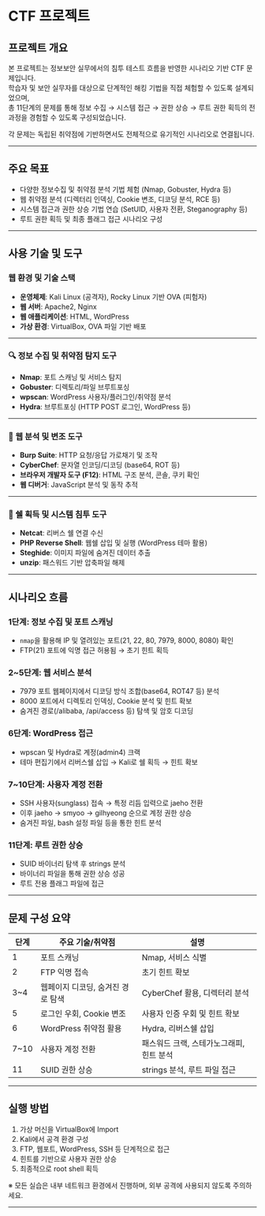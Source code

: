 
# CTF 프로젝트

## 프로젝트 개요

본 프로젝트는 정보보안 실무에서의 침투 테스트 흐름을 반영한 시나리오 기반 CTF 문제입니다.  
학습자 및 보안 실무자를 대상으로 단계적인 해킹 기법을 직접 체험할 수 있도록 설계되었으며,  
총 11단계의 문제를 통해 정보 수집 → 시스템 접근 → 권한 상승 → 루트 권한 획득의 전 과정을 경험할 수 있도록 구성되었습니다.

각 문제는 독립된 취약점에 기반하면서도 전체적으로 유기적인 시나리오로 연결됩니다.

---

## 주요 목표

- 다양한 정보수집 및 취약점 분석 기법 체험 (Nmap, Gobuster, Hydra 등)
- 웹 취약점 분석 (디렉터리 인덱싱, Cookie 변조, 디코딩 분석, RCE 등)
- 시스템 접근과 권한 상승 기법 연습 (SetUID, 사용자 전환, Steganography 등)
- 루트 권한 획득 및 최종 플래그 접근 시나리오 구성

---

## 사용 기술 및 도구

### 웹 환경 및 기술 스택

- **운영체제**: Kali Linux (공격자), Rocky Linux 기반 OVA (피험자)
- **웹 서버**: Apache2, Nginx
- **웹 애플리케이션**: HTML, WordPress
- **가상 환경**: VirtualBox, OVA 파일 기반 배포

---

### 🔍 정보 수집 및 취약점 탐지 도구

- **Nmap**: 포트 스캐닝 및 서비스 탐지
- **Gobuster**: 디렉토리/파일 브루트포싱
- **wpscan**: WordPress 사용자/플러그인/취약점 분석
- **Hydra**: 브루트포싱 (HTTP POST 로그인, WordPress 등)

---

### 🧪 웹 분석 및 변조 도구

- **Burp Suite**: HTTP 요청/응답 가로채기 및 조작
- **CyberChef**: 문자열 인코딩/디코딩 (base64, ROT 등)
- **브라우저 개발자 도구 (F12)**: HTML 구조 분석, 콘솔, 쿠키 확인
- **웹 디버거**: JavaScript 분석 및 동작 추적

---

### 🐚 쉘 획득 및 시스템 침투 도구

- **Netcat**: 리버스 쉘 연결 수신
- **PHP Reverse Shell**: 웹쉘 삽입 및 실행 (WordPress 테마 활용)
- **Steghide**: 이미지 파일에 숨겨진 데이터 추출
- **unzip**: 패스워드 기반 압축파일 해제



---

## 시나리오 흐름

### 1단계: 정보 수집 및 포트 스캐닝
- `nmap`을 활용해 IP 및 열려있는 포트(21, 22, 80, 7979, 8000, 8080) 확인
- FTP(21) 포트에 익명 접근 허용됨 → 초기 힌트 획득

### 2~5단계: 웹 서비스 분석
- 7979 포트 웹페이지에서 디코딩 방식 조합(base64, ROT47 등) 분석
- 8000 포트에서 디렉토리 인덱싱, Cookie 분석 및 힌트 확보
- 숨겨진 경로(/alibaba, /api/access 등) 탐색 및 암호 디코딩

### 6단계: WordPress 접근
- wpscan 및 Hydra로 계정(admin4) 크랙
- 테마 편집기에서 리버스쉘 삽입 → Kali로 쉘 획득 → 힌트 확보

### 7~10단계: 사용자 계정 전환
- SSH 사용자(sunglass) 접속 → 특정 리듬 입력으로 jaeho 전환
- 이후 jaeho → smyoo → gilhyeong 순으로 계정 권한 상승
- 숨겨진 파일, bash 설정 파일 등을 통한 힌트 분석

### 11단계: 루트 권한 상승
- SUID 바이너리 탐색 후 strings 분석
- 바이너리 파일을 통해 권한 상승 성공
- 루트 전용 플래그 파일에 접근

---

## 문제 구성 요약

| 단계 | 주요 기술/취약점                 | 설명                                      |
|------|----------------------------------|-------------------------------------------|
| 1    | 포트 스캐닝                      | Nmap, 서비스 식별                         |
| 2    | FTP 익명 접속                    | 초기 힌트 확보                            |
| 3~4  | 웹페이지 디코딩, 숨겨진 경로 탐색| CyberChef 활용, 디렉터리 분석             |
| 5    | 로그인 우회, Cookie 변조         | 사용자 인증 우회 및 힌트 확보             |
| 6    | WordPress 취약점 활용            | Hydra, 리버스쉘 삽입                      |
| 7~10 | 사용자 계정 전환                 | 패스워드 크랙, 스테가노그래피, 힌트 분석 |
| 11   | SUID 권한 상승                   | strings 분석, 루트 파일 접근              |

---

## 실행 방법

1. 가상 머신을 VirtualBox에 Import  
2. Kali에서 공격 환경 구성  
3. FTP, 웹포트, WordPress, SSH 등 단계적으로 접근  
4. 힌트를 기반으로 사용자 권한 상승  
5. 최종적으로 root shell 획득

※ 모든 실습은 내부 네트워크 환경에서 진행하며, 외부 공격에 사용되지 않도록 주의하세요.

---




